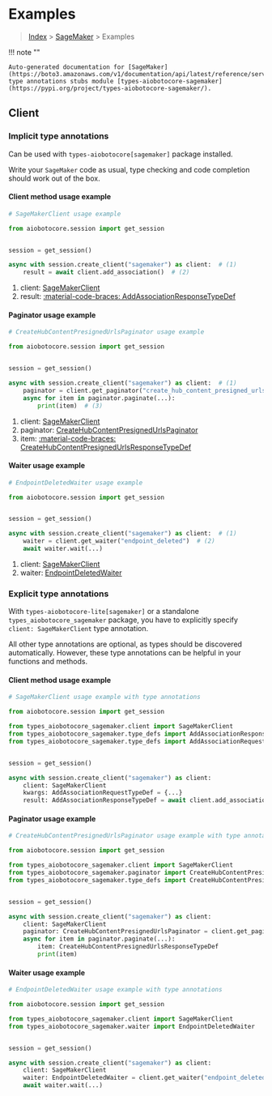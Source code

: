 # Examples

> [Index](../README.md) > [SageMaker](./README.md) > Examples

!!! note ""

    Auto-generated documentation for [SageMaker](https://boto3.amazonaws.com/v1/documentation/api/latest/reference/services/sagemaker.html#sagemaker)
    type annotations stubs module [types-aiobotocore-sagemaker](https://pypi.org/project/types-aiobotocore-sagemaker/).

## Client

### Implicit type annotations

Can be used with `types-aiobotocore[sagemaker]` package installed.

Write your `SageMaker` code as usual,
type checking and code completion should work out of the box.



#### Client method usage example

```python
# SageMakerClient usage example

from aiobotocore.session import get_session


session = get_session()

async with session.create_client("sagemaker") as client:  # (1)
    result = await client.add_association()  # (2)
```

1. client: [SageMakerClient](./client.md)
2. result: [:material-code-braces: AddAssociationResponseTypeDef](./type_defs.md#addassociationresponsetypedef)



#### Paginator usage example

```python
# CreateHubContentPresignedUrlsPaginator usage example

from aiobotocore.session import get_session


session = get_session()

async with session.create_client("sagemaker") as client:  # (1)
    paginator = client.get_paginator("create_hub_content_presigned_urls")  # (2)
    async for item in paginator.paginate(...):
        print(item)  # (3)
```

1. client: [SageMakerClient](./client.md)
2. paginator: [CreateHubContentPresignedUrlsPaginator](./paginators.md#createhubcontentpresignedurlspaginator)
3. item: [:material-code-braces: CreateHubContentPresignedUrlsResponseTypeDef](./type_defs.md#createhubcontentpresignedurlsresponsetypedef)



#### Waiter usage example

```python
# EndpointDeletedWaiter usage example

from aiobotocore.session import get_session


session = get_session()

async with session.create_client("sagemaker") as client:  # (1)
    waiter = client.get_waiter("endpoint_deleted")  # (2)
    await waiter.wait(...)
```

1. client: [SageMakerClient](./client.md)
2. waiter: [EndpointDeletedWaiter](./waiters.md#endpointdeletedwaiter)


### Explicit type annotations

With `types-aiobotocore-lite[sagemaker]`
or a standalone `types_aiobotocore_sagemaker` package, you have to explicitly specify
`client: SageMakerClient` type annotation.

All other type annotations are optional, as types should be discovered automatically.
However, these type annotations can be helpful in your functions and methods.


#### Client method usage example

```python
# SageMakerClient usage example with type annotations

from aiobotocore.session import get_session

from types_aiobotocore_sagemaker.client import SageMakerClient
from types_aiobotocore_sagemaker.type_defs import AddAssociationResponseTypeDef
from types_aiobotocore_sagemaker.type_defs import AddAssociationRequestTypeDef


session = get_session()

async with session.create_client("sagemaker") as client:
    client: SageMakerClient
    kwargs: AddAssociationRequestTypeDef = {...}
    result: AddAssociationResponseTypeDef = await client.add_association(**kwargs)
```



#### Paginator usage example

```python
# CreateHubContentPresignedUrlsPaginator usage example with type annotations

from aiobotocore.session import get_session

from types_aiobotocore_sagemaker.client import SageMakerClient
from types_aiobotocore_sagemaker.paginator import CreateHubContentPresignedUrlsPaginator
from types_aiobotocore_sagemaker.type_defs import CreateHubContentPresignedUrlsResponseTypeDef


session = get_session()

async with session.create_client("sagemaker") as client:
    client: SageMakerClient
    paginator: CreateHubContentPresignedUrlsPaginator = client.get_paginator("create_hub_content_presigned_urls")
    async for item in paginator.paginate(...):
        item: CreateHubContentPresignedUrlsResponseTypeDef
        print(item)
```



#### Waiter usage example

```python
# EndpointDeletedWaiter usage example with type annotations

from aiobotocore.session import get_session

from types_aiobotocore_sagemaker.client import SageMakerClient
from types_aiobotocore_sagemaker.waiter import EndpointDeletedWaiter


session = get_session()

async with session.create_client("sagemaker") as client:
    client: SageMakerClient
    waiter: EndpointDeletedWaiter = client.get_waiter("endpoint_deleted")
    await waiter.wait(...)
```
